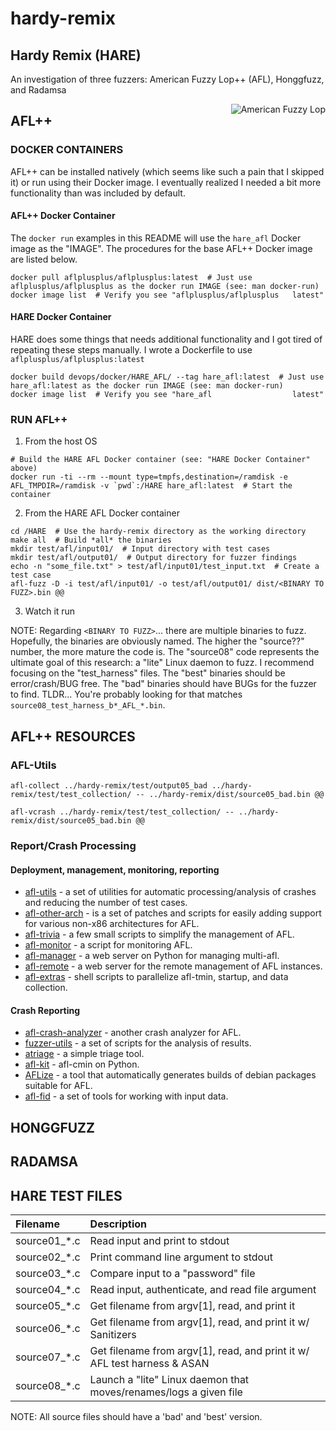 # hardy-remix

## Hardy Remix (HARE)

An investigation of three fuzzers: American Fuzzy Lop++ (AFL), Honggfuzz, and Radamsa

<img align="right" src="https://upload.wikimedia.org/wikipedia/commons/a/a4/Conejillo_de_indias.jpg" alt="American Fuzzy Lop">

## AFL++

### DOCKER CONTAINERS

AFL++ can be installed natively (which seems like such a pain that I skipped it) or run using their Docker image.  I eventually realized I needed a bit more functionality than was included by default.

#### AFL++ Docker Container

The `docker run` examples in this README will use the `hare_afl` Docker image as the "IMAGE".  The procedures for the base AFL++ Docker image are listed below.

```
docker pull aflplusplus/aflplusplus:latest  # Just use aflplusplus/aflplusplus as the docker run IMAGE (see: man docker-run)
docker image list  # Verify you see "aflplusplus/aflplusplus   latest"
```

#### HARE Docker Container

HARE does some things that needs additional functionality and I got tired of repeating these steps manually.  I wrote a Dockerfile to use `aflplusplus/aflplusplus:latest`

```
docker build devops/docker/HARE_AFL/ --tag hare_afl:latest  # Just use hare_afl:latest as the docker run IMAGE (see: man docker-run)
docker image list  # Verify you see "hare_afl                  latest"
```

### RUN AFL++

1. From the host OS

```
# Build the HARE AFL Docker container (see: "HARE Docker Container" above)
docker run -ti --rm --mount type=tmpfs,destination=/ramdisk -e AFL_TMPDIR=/ramdisk -v `pwd`:/HARE hare_afl:latest  # Start the container
```

2. From the HARE AFL Docker container

```
cd /HARE  # Use the hardy-remix directory as the working directory
make all  # Build *all* the binaries
mkdir test/afl/input01/  # Input directory with test cases
mkdir test/afl/output01/  # Output directory for fuzzer findings
echo -n "some_file.txt" > test/afl/input01/test_input.txt  # Create a test case
afl-fuzz -D -i test/afl/input01/ -o test/afl/output01/ dist/<BINARY TO FUZZ>.bin @@
```

3. Watch it run

NOTE:  Regarding `<BINARY TO FUZZ>`... there are multiple binaries to fuzz.  Hopefully, the binaries are obviously named.  The higher the "source??" number, the more mature the code is.  The "source08" code represents the ultimate goal of this research: a "lite" Linux daemon to fuzz.  I recommend focusing on the "test_harness" files.  The "best" binaries should be error/crash/BUG free.  The "bad" binaries should have BUGs for the fuzzer to find.  TLDR... You're probably looking for that matches `source08_test_harness_b*_AFL_*.bin`.

## AFL++ RESOURCES

### AFL-Utils

`afl-collect ../hardy-remix/test/output05_bad ../hardy-remix/test/test_collection/ -- ../hardy-remix/dist/source05_bad.bin @@`

`afl-vcrash ../hardy-remix/test/test_collection/ -- ../hardy-remix/dist/source05_bad.bin @@`

### Report/Crash Processing

#### Deployment, management, monitoring, reporting

 * [afl-utils](https://gitlab.com/rc0r/afl-utils) - a set of utilities for automatic processing/analysis of crashes and reducing the number of test cases.
 * [afl-other-arch](https://github.com/shellphish/afl-other-arch) - is a set of patches and scripts for easily adding support for various non-x86 architectures for AFL.
 * [afl-trivia](https://github.com/bnagy/afl-trivia) - a few small scripts to simplify the management of AFL.
 * [afl-monitor](https://github.com/reflare/afl-monitor) - a script for monitoring AFL.
 * [afl-manager](https://github.com/zx1340/afl-manager) - a web server on Python for managing multi-afl.
 * [afl-remote](https://github.com/block8437/afl-remote) - a web server for the remote management of AFL instances.
 * [afl-extras](https://github.com/fekir/afl-extras) - shell scripts to parallelize afl-tmin, startup, and data collection.

#### Crash Reporting

 * [afl-crash-analyzer](https://github.com/floyd-fuh/afl-crash-analyzer) - another crash analyzer for AFL.
 * [fuzzer-utils](https://github.com/ThePatrickStar/fuzzer-utils) - a set of scripts for the analysis of results.
 * [atriage](https://github.com/Ayrx/atriage) - a simple triage tool.
 * [afl-kit](https://github.com/kcwu/afl-kit) - afl-cmin on Python.
 * [AFLize](https://github.com/d33tah/aflize) - a tool that automatically generates builds of debian packages suitable for AFL.
 * [afl-fid](https://github.com/FoRTE-Research/afl-fid) - a set of tools for working with input data.

## HONGGFUZZ

## RADAMSA

## HARE TEST FILES

| Filename     | Description                                                              |
| :----------- | :----------------------------------------------------------------------- |
| source01_*.c | Read input and print to stdout                                           |
| source02_*.c | Print command line argument to stdout                                    |
| source03_*.c | Compare input to a "password" file                                       |
| source04_*.c | Read input, authenticate, and read file argument                         |
| source05_*.c | Get filename from argv[1], read, and print it                            |
| source06_*.c | Get filename from argv[1], read, and print it w/ Sanitizers              |
| source07_*.c | Get filename from argv[1], read, and print it w/ AFL test harness & ASAN |
| source08_*.c | Launch a "lite" Linux daemon that moves/renames/logs a given file        |

NOTE: All source files should have a 'bad' and 'best' version.
